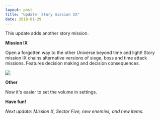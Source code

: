 ```yaml
---
layout: post
title: "Update! Story mission IX"
date: 2018-01-29
---
```


This update adds another story mission.

**Mission IX**

Open a forgotten way to the other Universe beyond time and light!
Story mission IX chains alternative versions of siege, boss and time attack missions.
Features decision making and decision consequences.

![](https://github.com/Zuurix/Zuurix.github.io/blob/master/images/093%20update/Edge%20of%20Immortality%202018-01-21.png?raw=true)

**Other**

Now it's easier to set the volume in settings.

**Have fun!**

*Next update: Mission X, Sector Five, new enemies, and new items.*
